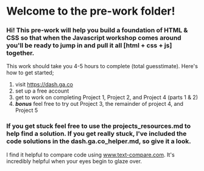 # Welcome to the pre-work folder!

### Hi! This pre-work will help you build a foundation of HTML & CSS so that when the Javascript workshop comes around you'll be ready to jump in and pull it all [html + css + js] together.

This work should take you 4-5 hours to complete (total guesstimate). 
Here's how to get started;

1. visit https://dash.ga.co
2. set up a free account
3. get to work on completing Project 1, Project 2, and Project 4 (parts 1 & 2)
4.  *__bonus__* feel free to try out Project 3, the remainder of project 4, and Project 5


### If you get stuck feel free to use the projects_resources.md to help find a solution. If you get really stuck, I've included the code solutions in the dash.ga.co_helper.md, so give it a look. 
I find it helpful to compare code using www.text-compare.com. It's incredibly helpful when your eyes begin to glaze over. 